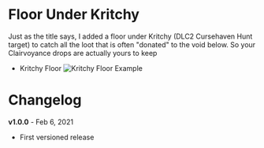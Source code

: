 Floor Under Kritchy
===================

Just as the title says, I added a floor under Kritchy (DLC2 Cursehaven Hunt target) 
to catch all the loot that is often "donated" to the void below. So your Clairvoyance 
drops are actually yours to keep

* Kritchy Floor
![Kritchy Floor Example](https://github.com/DexManly/bl3mods/blob/master/DexManly/FloorUnderKritchy/kritchy_Floor_Clear.jpg?raw=true)

Changelog
=========

**v1.0.0** - Feb 6, 2021
 * First versioned release
